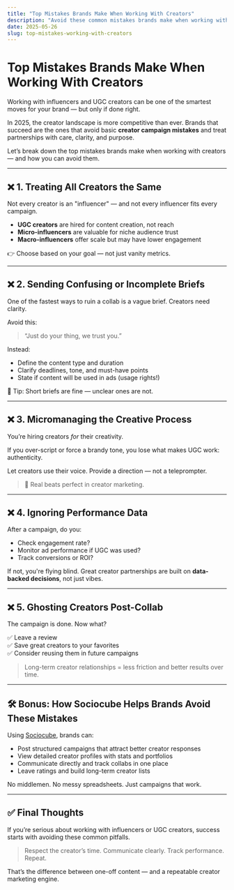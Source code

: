 ```yaml
---
title: "Top Mistakes Brands Make When Working With Creators"
description: "Avoid these common mistakes brands make when working with influencers and UGC creators. Learn how to run better creator campaigns that actually deliver results."
date: 2025-05-26
slug: top-mistakes-working-with-creators
---
```


# Top Mistakes Brands Make When Working With Creators

Working with influencers and UGC creators can be one of the smartest moves for your brand — but only if done right.

In 2025, the creator landscape is more competitive than ever. Brands that succeed are the ones that avoid basic **creator campaign mistakes** and treat partnerships with care, clarity, and purpose.

Let’s break down the top mistakes brands make when working with creators — and how you can avoid them.

---

## ❌ 1. Treating All Creators the Same

Not every creator is an "influencer" — and not every influencer fits every campaign.

- **UGC creators** are hired for content creation, not reach
- **Micro-influencers** are valuable for niche audience trust
- **Macro-influencers** offer scale but may have lower engagement

👉 Choose based on your goal — not just vanity metrics.

---

## ❌ 2. Sending Confusing or Incomplete Briefs

One of the fastest ways to ruin a collab is a vague brief. Creators need clarity.

Avoid this:
> “Just do your thing, we trust you.”

Instead:
- Define the content type and duration
- Clarify deadlines, tone, and must-have points
- State if content will be used in ads (usage rights!)

📌 Tip: Short briefs are fine — unclear ones are not.

---

## ❌ 3. Micromanaging the Creative Process

You’re hiring creators *for* their creativity.

If you over-script or force a brandy tone, you lose what makes UGC work: authenticity.

Let creators use their voice. Provide a direction — not a teleprompter.

> 🎥 Real beats perfect in creator marketing.

---

## ❌ 4. Ignoring Performance Data

After a campaign, do you:
- Check engagement rate?
- Monitor ad performance if UGC was used?
- Track conversions or ROI?

If not, you're flying blind. Great creator partnerships are built on **data-backed decisions**, not just vibes.

---

## ❌ 5. Ghosting Creators Post-Collab

The campaign is done. Now what?

✅ Leave a review  
✅ Save great creators to your favorites  
✅ Consider reusing them in future campaigns

> Long-term creator relationships = less friction and better results over time.

---

## 🛠 Bonus: How Sociocube Helps Brands Avoid These Mistakes

Using [Sociocube](https://sociocube.com), brands can:
- Post structured campaigns that attract better creator responses
- View detailed creator profiles with stats and portfolios
- Communicate directly and track collabs in one place
- Leave ratings and build long-term creator lists

No middlemen. No messy spreadsheets. Just campaigns that work.

---

## ✅ Final Thoughts

If you’re serious about working with influencers or UGC creators, success starts with avoiding these common pitfalls.

> Respect the creator’s time. Communicate clearly. Track performance. Repeat.

That’s the difference between one-off content — and a repeatable creator marketing engine.
